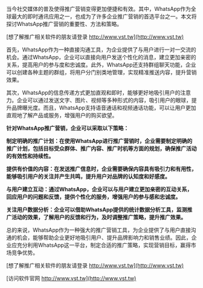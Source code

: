 当今社交媒体的普及使得推广营销变得更加便捷和有效。其中，WhatsApp作为全球最大的即时通讯应用之一，也成为了许多企业推广营销的首选平台之一。本文将探讨WhatsApp推广营销的重要性、方法和策略。

[想了解推广相关软件的朋友请登录 http://www.vst.tw](http://www.vst.tw)

首先，WhatsApp作为一种直接沟通工具，为企业提供了与用户进行一对一交流的机会。通过WhatsApp，企业可以直接向用户发送个性化的消息，建立更加亲密的关系，提高用户的参与度和忠诚度。此外，WhatsApp还支持群组聊天功能，企业可以创建各种主题的群组，将用户分门别类地管理，实现精准推送内容，提升营销效果。

其次，WhatsApp的信息传递方式更加直观和即时，能够更好地吸引用户的注意力。企业可以通过发送文字、图片、视频等多种形式的内容，吸引用户的眼球，提升品牌曝光度。而且，WhatsApp支持语音通话和视频通话功能，可以让用户更加直观地了解产品或服务，增强用户的购买欲望。

**针对WhatsApp推广营销，企业可以采取以下策略：**

**制定明确的推广计划：在使用WhatsApp进行推广营销时，企业需要制定明确的推广计划，包括目标受众群体、推广内容、推广时机等方面的规划，确保推广活动的有效性和持续性。**

**提供有价值的内容：在发送推广信息时，企业需要确保内容具有吸引力和有用性，能够吸引用户的关注并产生共鸣，提升用户对品牌的认知度和好感度。**

**与用户建立互动：通过WhatsApp，企业可以与用户建立更加亲密的互动关系，回应用户的问题和反馈，提供个性化的服务，增强用户的参与感和忠诚度。**

**关注用户数据分析：企业可以借助WhatsApp提供的统计数据分析工具，监测推广活动的效果，了解用户的反馈和行为，及时调整推广策略，提升推广效果。**

总的来说，WhatsApp作为一种强大的推广营销工具，为企业提供了与用户直接沟通的机会，能够帮助企业更好地吸引用户、提升品牌影响力和销售业绩。因此，企业应充分利用WhatsApp这一平台，制定合适的推广策略，实现营销目标，赢得市场竞争优势。

[想了解推广相关软件的朋友请登录 http://www.vst.tw](http://www.vst.tw)


[访问软件官网 http://www.vst.tw](http://www.vst.tw)

